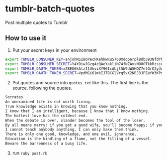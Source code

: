 # tumblr-batch-quotes
Post multiple quotes to Tumblr

## How to use it
1. Put your secret keys in your environment
```bash
export TUMBLR_CONSUMER_KEY=snjohNSI8oPecFKehkwRuS760Xdqp6rpl8db393NfdYhahaha
export TUMBLR_CONSUMER_SECRET=Y4YOiwJGzgAzQAeYakliN74fNZAvsNO8OTkkRzsjoAflhahaha
export TUMBLR_OAUTH_TOKEN=xZ8EO6kAlzI1UkviXY96IcALjl5W9dW5HQZ7etGrQ2yJwhahaha
export TUMBLR_OAUTH_TOKEN_SECRET=VpdMGj61mkIJTBCGlVrg5vX2KRJ3JPZaYW3KPmtaJnhahaha
```
2. Put quotes and source into `quotes.txt` like this. The first line is the source, following the quotes.
```txt
Socrates
An unexamined life is not worth living.
True knowledge exists in knowing that you know nothing.
I know that I am intelligent, because I know that I know nothing.
The hottest love has the coldest end.
When the debate is over, slander becomes the tool of the loser.
By all means marry: if you get a good wife, you’ll become happy; if you get a bad one, you’ll become a philosopher.
I cannot teach anybody anything, I can only make them think.
There is only one good, knowledge, and one evil, ignorance.
Education is the kindling of a flame, not the filling of a vessel.
Beware the barrenness of a busy life.
```
3. run `ruby post.rb`
